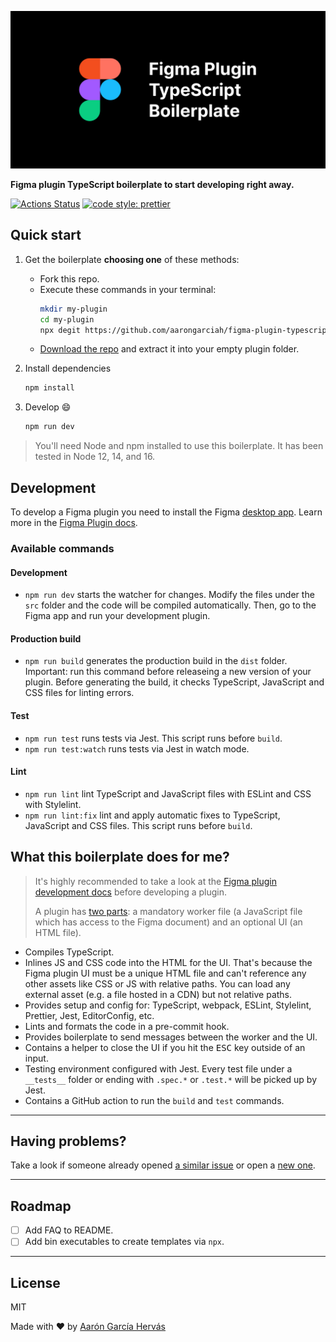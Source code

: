 ![Figma Plugin TypeScript Boilerplate](.github/cover.jpg)

**Figma plugin TypeScript boilerplate to start developing right away.**

[![Actions Status](https://github.com/aarongarciah/figma-plugin-typescript-boilerplate/workflows/CI/badge.svg)](https://github.com/aarongarciah/figma-plugin-typescript-boilerplate/actions)
[![code style: prettier](https://img.shields.io/badge/code_style-prettier-ff69b4.svg)](https://github.com/prettier/prettier)

## Quick start

1. Get the boilerplate **choosing one** of these methods:

   - Fork this repo.
   - Execute these commands in your terminal:
     ```bash
     mkdir my-plugin
     cd my-plugin
     npx degit https://github.com/aarongarciah/figma-plugin-typescript-boilerplate
     ```
   - [Download the repo](https://github.com/aarongarciah/figma-plugin-typescript-boilerplate/archive/master.zip) and extract it into your empty plugin folder.

2. Install dependencies

   ```bash
   npm install
   ```

3. Develop 😄
   ```bash
   npm run dev
   ```

> You'll need Node and npm installed to use this boilerplate. It has been tested in Node 12, 14, and 16.

## Development

To develop a Figma plugin you need to install the Figma [desktop app](https://www.figma.com/downloads/). Learn more in the [Figma Plugin docs](https://www.figma.com/plugin-docs/setup/).

### Available commands

#### Development
- `npm run dev`  starts the watcher for changes. Modify the files under the `src` folder and the code will be compiled automatically. Then, go to the Figma app and run your development plugin.

#### Production build
- `npm run build`  generates the production build in the `dist` folder. Important: run this command before releaseing a new version of your plugin. Before generating the build, it checks TypeScript, JavaScript and CSS files for linting errors.

#### Test
- `npm run test`  runs tests via Jest. This script runs before `build`.
- `npm run test:watch`  runs tests via Jest in watch mode.

#### Lint
- `npm run lint`  lint TypeScript and JavaScript files with ESLint and CSS with Stylelint.
- `npm run lint:fix`  lint and apply automatic fixes to TypeScript, JavaScript and CSS files. This script runs before `build`.

## What this boilerplate does for me?

> It's highly recommended to take a look at the [Figma plugin development docs](https://www.figma.com/plugin-docs/intro/) before developing a plugin.
>
> A plugin has [two parts](https://www.figma.com/plugin-docs/how-plugins-run/): a mandatory worker file (a JavaScript file which has access to the Figma document) and an optional UI (an HTML file).

- Compiles TypeScript.
- Inlines JS and CSS code into the HTML for the UI. That's because the Figma plugin UI must be a unique HTML file and can't reference any other assets like CSS or JS with relative paths. You can load any external asset (e.g. a file hosted in a CDN) but not relative paths.
- Provides setup and config for: TypeScript, webpack, ESLint, Stylelint, Prettier, Jest, EditorConfig, etc.
- Lints and formats the code in a pre-commit hook.
- Provides boilerplate to send messages between the worker and the UI.
- Contains a helper to close the UI if you hit the <kbd>ESC</kbd> key outside of an input.
- Testing environment configured with Jest. Every test file under a `__tests__` folder or ending with `.spec.*` or `.test.*` will be picked up by Jest.
- Contains a GitHub action to run the `build` and `test` commands.

---

## Having problems?

Take a look if someone already opened [a similar issue](https://github.com/aarongarciah/figma-plugin-boilerplate/issues?utf8=%E2%9C%93&q=is%3Aissue+sort%3Aupdated-desc+) or open a [new one](https://github.com/aarongarciah/figma-plugin-boilerplate/issues/new).

---

## Roadmap

- [ ] Add FAQ to README.
- [ ] Add bin executables to create templates via `npx`.

---

## License

MIT

Made with ♥️ by [Aarón García Hervás](https://aarongarciah.com)
